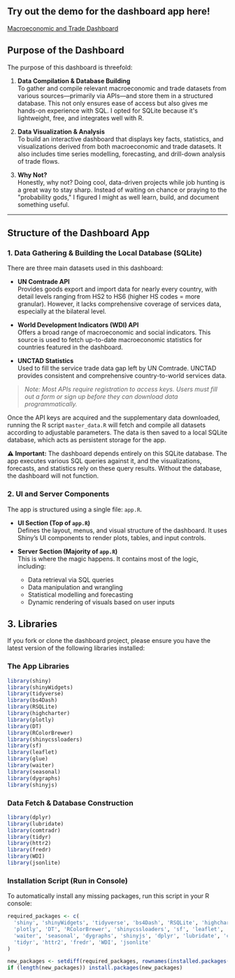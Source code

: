 ## Try out the demo for the dashboard app here!

[Macroeconomic and Trade Dashboard](https://satriobaguspanuntun.shinyapps.io/demo_app/)

## Purpose of the Dashboard

The purpose of this dashboard is threefold:

1.  **Data Compilation & Database Building**\
    To gather and compile relevant macroeconomic and trade datasets from various sources—primarily via APIs—and store them in a structured database. This not only ensures ease of access but also gives me hands-on experience with SQL. I opted for SQLite because it's lightweight, free, and integrates well with R.

2.  **Data Visualization & Analysis**\
    To build an interactive dashboard that displays key facts, statistics, and visualizations derived from both macroeconomic and trade datasets. It also includes time series modelling, forecasting, and drill-down analysis of trade flows.

3.  **Why Not?**\
    Honestly, why not? Doing cool, data-driven projects while job hunting is a great way to stay sharp. Instead of waiting on chance or praying to the "probability gods," I figured I might as well learn, build, and document something useful.

------------------------------------------------------------------------

## Structure of the Dashboard App

### 1. Data Gathering & Building the Local Database (SQLite)

There are three main datasets used in this dashboard:

-   **UN Comtrade API**\
    Provides goods export and import data for nearly every country, with detail levels ranging from HS2 to HS6 (higher HS codes = more granular). However, it lacks comprehensive coverage of services data, especially at the bilateral level.

-   **World Development Indicators (WDI) API**\
    Offers a broad range of macroeconomic and social indicators. This source is used to fetch up-to-date macroeconomic statistics for countries featured in the dashboard.

-   **UNCTAD Statistics**\
    Used to fill the service trade data gap left by UN Comtrade. UNCTAD provides consistent and comprehensive country-to-world services data.

> *Note: Most APIs require registration to access keys. Users must fill out a form or sign up before they can download data programmatically.*

Once the API keys are acquired and the supplementary data downloaded, running the R script `master_data.R` will fetch and compile all datasets according to adjustable parameters. The data is then saved to a local SQLite database, which acts as persistent storage for the app.

**⚠️ Important:** The dashboard depends entirely on this SQLite database. The app executes various SQL queries against it, and the visualizations, forecasts, and statistics rely on these query results. Without the database, the dashboard will not function.

### 2. UI and Server Components

The app is structured using a single file: `app.R`.

-   **UI Section (Top of `app.R`)**\
    Defines the layout, menus, and visual structure of the dashboard. It uses Shiny’s UI components to render plots, tables, and input controls.

-   **Server Section (Majority of `app.R`)**\
    This is where the magic happens. It contains most of the logic, including:

    -   Data retrieval via SQL queries
    -   Data manipulation and wrangling
    -   Statistical modelling and forecasting
    -   Dynamic rendering of visuals based on user inputs

## 3. Libraries

If you fork or clone the dashboard project, please ensure you have the latest version of the following libraries installed:

### The App Libraries

``` r
library(shiny)
library(shinyWidgets)
library(tidyverse)
library(bs4Dash)
library(RSQLite)
library(highcharter)
library(plotly)
library(DT)
library(RColorBrewer)
library(shinycssloaders)
library(sf)
library(leaflet)
library(glue)
library(waiter)
library(seasonal)
library(dygraphs)
library(shinyjs)
```

### Data Fetch & Database Construction

``` r
library(dplyr)
library(lubridate)
library(comtradr)
library(tidyr)
library(httr2)
library(fredr)
library(WDI)
library(jsonlite)
```

### Installation Script (Run in Console)

To automatically install any missing packages, run this script in your R console:

``` r
required_packages <- c(
  'shiny', 'shinyWidgets', 'tidyverse', 'bs4Dash', 'RSQLite', 'highcharter',
  'plotly', 'DT', 'RColorBrewer', 'shinycssloaders', 'sf', 'leaflet', 'glue',
  'waiter', 'seasonal', 'dygraphs', 'shinyjs', 'dplyr', 'lubridate', 'comtradr',
  'tidyr', 'httr2', 'fredr', 'WDI', 'jsonlite'
)

new_packages <- setdiff(required_packages, rownames(installed.packages()))
if (length(new_packages)) install.packages(new_packages)
```

